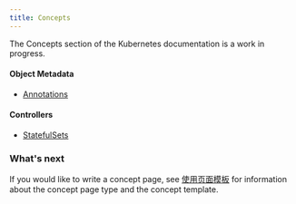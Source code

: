 ```yaml
---
title: Concepts
---
```


The Concepts section of the Kubernetes documentation is a work in progress.

#### Object Metadata


* [Annotations](/docs/concepts/object-metadata/annotations/)

#### Controllers
* [StatefulSets](/docs/concepts/abstractions/controllers/statefulsets/)


### What's next

If you would like to write a concept page, see
[使用页面模板](/docs/contribute/page-templates/)
for information about the concept page type and the concept template.
